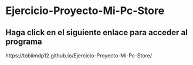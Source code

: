 # Ejercicio-Proyecto-Mi-Pc-Store
<h2>Haga click en el siguiente enlace para acceder al programa</h2>
https://tobiimdp12.github.io/Ejercicio-Proyecto-Mi-Pc-Store/
